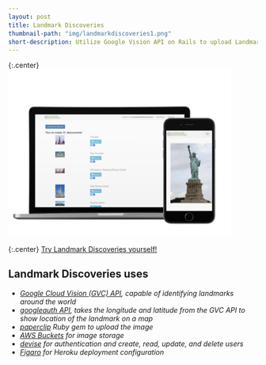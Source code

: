 ```yaml
---
layout: post
title: Landmark Discoveries
thumbnail-path: "img/landmarkdiscoveries1.png"
short-description: Utilize Google Vision API on Rails to upload Landmark images.
---
```


{:.center}
<img src="/img/landmarkdiscoveries2.png" alt="Landmark Discoveries" style="width: 450px;"/>

{:.center}
[Try Landmark Discoveries yourself!](https://landmark-discoveries.herokuapp.com/users/sign_up)

## Landmark Discoveries uses

* _[Google Cloud Vision (GVC) API](https://cloud.google.com/vision/docs/), capable of identifying landmarks
  around the world_
* _[googleauth API](https://developers.google.com/maps/documentation/maps-static/intro), takes the longitude and latitude from the GVC API to show
  location of the landmark on a map_
* _[paperclip](https://github.com/thoughtbot/paperclip) Ruby gem to upload the image_
* _[AWS Buckets](https://aws.amazon.com/sdk-for-ruby/) for image storage_
* _[devise](https://github.com/plataformatec/devise) for authentication and create, read, update, and delete users_
* _[Figaro](https://github.com/laserlemon/figaro) for Heroku deployment configuration_
